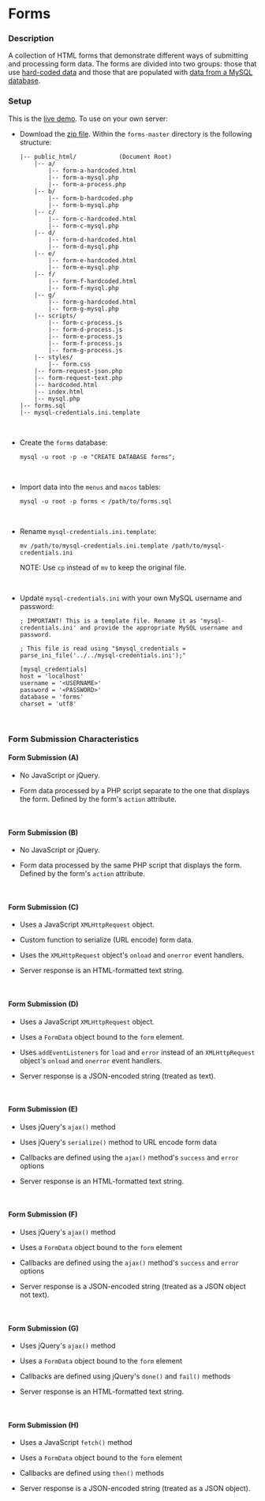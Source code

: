 # Forms 

### Description

A collection of HTML forms that demonstrate different ways of submitting and processing form data. The forms are divided into two groups: those that use [hard-coded data](https://forms.tech-otaku.com/hardcoded.html) and those that are populated with [data from a MySQL database](https://forms.tech-otaku.com/mysql.php). 
<br />

### Setup

This is the [live demo](https://forms.tech-otaku.com/). To use on your own server:

- Download the [zip file](https://github.com/tech-otaku/forms/archive/master.zip). Within the `forms-master` directory is the following structure: 

    ```
    |-- public_html/            (Document Root)
        |-- a/
            |-- form-a-hardcoded.html
            |-- form-a-mysql.php
            |-- form-a-process.php 
        |-- b/
            |-- form-b-hardcoded.php
            |-- form-b-mysql.php
        |-- c/
            |-- form-c-hardcoded.html
            |-- form-c-mysql.php
        |-- d/
            |-- form-d-hardcoded.html
            |-- form-d-mysql.php
        |-- e/
            |-- form-e-hardcoded.html
            |-- form-e-mysql.php
        |-- f/
            |-- form-f-hardcoded.html
            |-- form-f-mysql.php
        |-- g/
            |-- form-g-hardcoded.html
            |-- form-g-mysql.php
        |-- scripts/
            |-- form-c-process.js
            |-- form-d-process.js
            |-- form-e-process.js
            |-- form-f-process.js
            |-- form-g-process.js
        |-- styles/
            |-- form.css    
        |-- form-request-json.php
        |-- form-request-text.php
        |-- hardcoded.html
        |-- index.html
        |-- mysql.php
    |-- forms.sql
    |-- mysql-credentials.ini.template
    ```
<br />

- Create the `forms` database:

    ```
    mysql -u root -p -e "CREATE DATABASE forms";
    ```
<br />

- Import data into the `menus` and `macos` tables:

    ```
    mysql -u root -p forms < /path/to/forms.sql
    ```
<br />
   
- Rename `mysql-credentials.ini.template`:

    ```
    mv /path/to/mysql-credentials.ini.template /path/to/mysql-credentials.ini 
    ```
    
    NOTE: Use `cp` instead of `mv` to keep the original file.
<br />

- Update `mysql-credentials.ini` with your own MySQL username and password:

    ```
    ; IMPORTANT! This is a template file. Rename it as 'mysql-credentials.ini' and provide the appropriate MySQL username and password. 

    ; This file is read using "$mysql_credentials = parse_ini_file('../../mysql-credentials.ini');"

    [mysql_credentials]
    host = 'localhost'
    username = '<USERNAME>'
    password = '<PASSWORD>'
    database = 'forms'
    charset = 'utf8'
    ```
<br />

### Form Submission Characteristics

#### Form Submission (A)

- No JavaScript or jQuery.

- Form data processed by a PHP script separate to the one that displays the form. Defined by the form's `action` attribute.
<br />

#### Form Submission (B)

- No JavaScript or jQuery.

- Form data processed by the same PHP script that displays the form. Defined by the form's `action` attribute.
<br />

#### Form Submission (C)

- Uses a JavaScript `XMLHttpRequest` object.

- Custom function to serialize (URL encode) form data.

- Uses the `XMLHttpRequest` object's `onload` and `onerror` event handlers.

- Server response is an HTML-formatted text string.
<br />

#### Form Submission (D)

- Uses a JavaScript `XMLHttpRequest` object.

- Uses a `FormData` object bound to the `form` element.

- Uses `addEventListeners` for `load` and `error` instead of an `XMLHttpRequest` object's `onload` and `onerror` event handlers.

- Server response is a JSON-encoded string (treated as text).
<br />

#### Form Submission (E)

- Uses jQuery's `ajax()` method

- Uses jQuery's `serialize()` method to URL encode form data

- Callbacks are defined using the `ajax()` method's `success` and `error` options

- Server response is an HTML-formatted text string.
<br />

#### Form Submission (F)

- Uses jQuery's `ajax()` method

- Uses a `FormData` object bound to the `form` element

- Callbacks are defined using the `ajax()` method's `success` and `error` options

- Server response is a JSON-encoded string (treated as a JSON object not text).
<br />

#### Form Submission (G)

- Uses jQuery's `ajax()` method

- Uses a `FormData` object bound to the `form` element

- Callbacks are defined using jQuery's `done()` and `fail()` methods

- Server response is an HTML-formatted text string.
<br />

#### Form Submission (H)

- Uses a JavaScript `fetch()` method

- Uses a `FormData` object bound to the `form` element

- Callbacks are defined using `then()` methods 

- Server response is a JSON-encoded string (treated as a JSON object).
<br />


